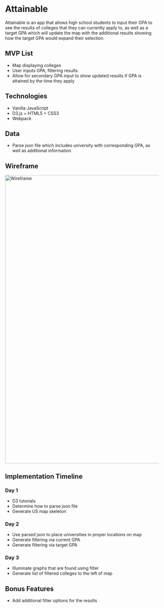 # Attainable
Attainable is an app that allows high school students to input their GPA to see the results of colleges that they can currently apply to, as well as a target GPA which will update the map with the additional results showing how the target GPA would expand their selection.

## MVP List
* Map displaying colleges
* User inputs GPA, filtering results
* Allow for secondary GPA input to show updated results if GPA is attained by the time they apply

## Technologies
* Vanilla JavaScript
* D3.js + HTML5 + CSS3
* Webpack

## Data
* Parse json file which includes university with corresponding GPA, as well as additional information

## Wireframe
<img width="944" alt="Wireframe" src="https://user-images.githubusercontent.com/27509847/66796821-d0806c00-eed6-11e9-8f03-905128ebed5c.png">


## Implementation Timeline

### Day 1
* D3 tutorials
* Determine how to parse json file
* Generate US map skeleton

### Day 2
* Use parsed json to place universities in proper locations on map
* Generate filtering via current GPA
* Generate filtering via target GPA

### Day 3
* Illuminate graphs that are found using filter
* Generate list of filtered colleges to the left of map

## Bonus Features
* Add additional filter options for the results

